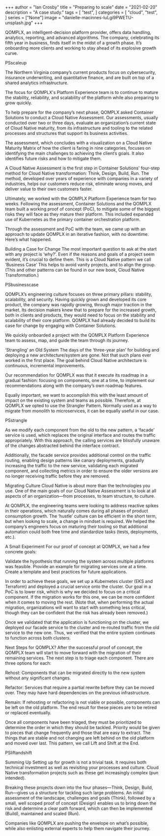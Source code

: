 +++
author = "Ian Crosby"
title = "Preparing to scale"
date = "2021-02-20"
description = "A case study."
tags = [
    "test",
]
categories = [
    "cloud",
    "test",
]
series = ["None"]
image = "danielle-macinnes-IuLgi9PWETU-unsplash.jpg"
+++

QOMPLX, an intelligent-decision platform provider, offers data handling, analytics, reporting, and advanced algorithms. The company, celebrating its fifth year in business, finds itself in the midst of a growth phase. It’s onboarding more clients and working to stay ahead of its explosive growth curve.  

PSscaleup

The Northern Virginia company’s current products focus on cybersecurity, insurance underwriting, and quantitative finance, and are built on top of a shared analytics infrastructure.

The focus for QOMPLX's Platform Experience team is to continue to mature the stability, reliability, and scalability of the platform while also preparing to grow quickly. 

To help prepare for the company’s next phase, QOMPLX asked Container Solutions to conduct a Cloud Native Assessment. Our assessments, usually conducted over two or three days, evaluate an organization’s current state of Cloud Native maturity, from its infrastructure and tooling to the related processes and structures that support its business activities.

The assessment, which concludes with a visualization on a Cloud Native Maturity Matrix of how the client is faring in nine categories, focuses on identifying the main challenges to achieving the client’s goals. It also identifies future risks and how to mitigate them. 

A Cloud Native Assessment is the first step in Container Solutions' four-step method for Cloud Native transformation: Think, Design, Build, Run. The method, developed over years of experience with companies in a variety of industries, helps our customers reduce risk, eliminate wrong moves, and deliver value to their own customers faster.

Ultimately, we worked with the QOMPLX Platform Experience team for two weeks. Following the assessment, Container Solutions and the QOMPLX team built a working proof of concept (PoC), to mitigate some of the biggest risks they will face as they mature their platform.  This included expanded use of Kubernetes as the primary container orchestration platform.

Through the assessment and PoC with the team, we came up with an approach to update QOMPLX in an iterative fashion, with no downtime. Here’s what happened.

Building a Case for Change
The most important question to ask at the start with any project is ‘why?’.  Even if the reasons and goals of a project seem evident, it’s crucial to define them. This is a Cloud Native pattern we call ‘Business Case’ This helps to avoid vanity projects, and to align the group. (This and other patterns can be found in our new book, Cloud Native Transformation.)


PSbusinesscase

QOMPLX’s engineering culture focuses on three primary pillars: stability, scalability, and security. Having quickly grown and developed its core product, the company was rapidly growing, through major traction in the market. Its decision makers knew that to prepare for the increased growth, both in clients and products, they would need to focus on the stability and scalability of their core platform.  QOMPLX had already decided to build its case for change by engaging with Container Solutions.

We quickly onboarded a project with the QOMPLX Platform Experience team to assess, map, and guide the team through its journey.

‘Strangling’ an Old System
The days of the ‘three-year plan’ for building and deploying a new architecture/system are gone. Not that such plans ever worked in the first place. The goal behind Cloud Native architecture is continuous, incremental improvements.

Our recommendation for QOMPLX was that it execute  its roadmap in a gradual fashion: focusing on components, one at a time, to implement our recommendations along with the company’s own roadmap features.

Equally important, we want to accomplish this with the least amount of impact on the existing system and teams as possible. Therefore, at QOMPLX we opted to use the Strangler Pattern. Normally used as a way to migrate from monolith to microservices, it can be equally useful in our case. 

PSstrangle

As we modify each component from the old to the new pattern, a ‘facade’ service is used, which replaces the original interface and routes the traffic appropriately. With this approach, the calling services are blissfully unaware of the changes abstracted behind the interface contract.

Additionally, the facade service provides additional control on the traffic routing, enabling design patterns like canary deployments, gradually increasing the traffic to the new service, validating each migrated component, and collecting metrics in order to ensure the older versions are no longer receiving traffic before they are removed.

Migrating Culture
Cloud Native is about more than the technologies you use. One of the main goals of our Cloud Native Assessment is to look at all aspects of an organization—from processes, to team structure, to culture.

At QOMPLX, the engineering teams were looking to address reactive spikes in their operations, which naturally comes during all phases of product consumption growth. The ‘hustle’ culture can be efficient in the short term, but when looking to scale, a change in mindset is required. We helped the company’s engineers focus on maturing their tooling so that additional automation could both free time and standardize tasks (tests, deployments, etc.).

A Small Experiment
For our proof of concept at QOMPLX, we had a few concrete goals:

Validate the hypothesis that running the system across multiple platforms was feasible.
Provide an example for migrating services one at a time.
Create a template and best practices for future applications.
 

In order to achieve these goals, we set up a Kubernetes cluster (EKS and Terraform) and deployed a crucial service onto the cluster. Our goal in a PoC is to lower risk, which is why we decided to focus on a critical component. If the migration works for this one, we can be more confident when it comes to moving the rest. (Note that, when performing the actual migration, organizations will want to start with something less critical, though they can be confident that the risk has already been removed.)

Once we validated that the application is functioning on the cluster, we deployed our facade service to the cluster and re-routed traffic from the old service to the new one. Thus, we verified that the entire system continues to function across both clusters.

Next Steps for QOMPLX?
After the successful proof of concept, the QOMPLX team will start to move forward with the migration of their remaining services. The next step is to triage each component. There are three options for each:

 

Rehost: Components that can be migrated directly to the new system without any significant changes.
 

Refactor: Services that require a partial rewrite before they can be moved over. They may have hard dependencies on the previous infrastructure.
 

Remain: If rehosting or refactoring is not viable or possible, components can be left on the old platform. The end result for these pieces are to be retired or replaced eventually.
 

Once all components have been triaged, they must be prioritized to determine the order in which they should be tackled. Priority would be given to pieces that change frequently and those that are easy to extract. The things that are stable and not changing are left behind on the old platform and moved over last. This pattern, we call Lift and Shift at the End. 

PSliftandshift

Summing Up
Setting up for growth is not a trivial task. It requires both technical investment as well as revisiting your processes and culture. Cloud Native transformation projects such as these get increasingly complex (pun intended). 

Breaking these projects down into the four phases—Think, Design, Build, Run—gives us a structure for tackling such large problems. An initial assessment of the landscape, challenges and goals (Think), followed by a small, well scoped proof of concept (Design) enables us to bring down the risk and determine a clear path forward, which can then be implemented (Build), maintained  and scaled (Run).

Companies like QOMPLX are pushing the envelope on what’s possible, while also enlisting external experts to help them navigate their journey.